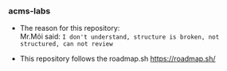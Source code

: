 ### acms-labs
- The reason for this repository:   
    Mr.Mỏi said: `I don't understand, structure is broken, not structured, can not review`

- This repository follows the roadmap.sh https://roadmap.sh/
